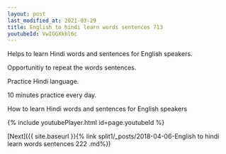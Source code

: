 ```yaml
---
layout: post
last_modified_at: 2021-03-29
title: English to hindi learn words sentences 713 
youtubeId: VwIGGXkhl6c
---
```

 
 
Helps to learn Hindi words and sentences for English speakers.

Opportunitiy to repeat the words sentences. 

Practice Hindi language. 
 
10 minutes practice every day. 
 
How to learn Hindi words and sentences for English speakers 
 
{% include youtubePlayer.html id=page.youtubeId %}
 
 
[Next]({{ site.baseurl }}{% link  split1/_posts/2018-04-06-English to hindi learn words sentences 222 .md%})
 
